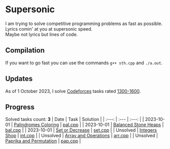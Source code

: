 # Supersonic
I am trying to solve competitive programming problems as fast as possible.\
Lyrics comin' at you at supersonic speed.\
Maybe not lyrics but lines of code.

## Compilation
If you want to go fast you can use the commands `g++ sth.cpp` and `./a.out`.

## Updates
As of 1 October 2023, I solve [Codeforces](https://codeforces.com/) tasks rated [1300-1600](https://codeforces.com/problemset?tags=1300-1600).

## Progress
Solved tasks count: **3**
| Date       | Task                                                                           | Solution                                      |
| :---:      | :---                                                                           | :---:                                         |
| 2023-10-01 | [Palindromes Coloring](https://codeforces.com/problemset/problem/1624/D)       | [pal.cpp](palindromes_coloring/pal.cpp)       |
| 2023-10-01 | [Balanced Stone Heaps](https://codeforces.com/problemset/problem/1623/C)       | [bal.cpp](balanced_stone_heaps/bal.cpp)       |
| 2023-10-01 | [Set or Decrease](https://codeforces.com/problemset/problem/1622/C)            | [set.cpp](set_or_decrease/set.cpp)            |
| Unsolved   | [Integers Shop](https://codeforces.com/problemset/problem/1621/B)              | [int.cpp](integers_shop/int.cpp)              |
| Unsolved   | [Array and Operations](https://codeforces.com/problemset/problem/1618/D)       | [arr.cpp](array_and_operations/arr.cpp)       |
| Unsolved   | [Paprika and Permutation](https://codeforces.com/problemset/problem/1617/C)    | [pap.cpp](paprika_and_permutation/pap.cpp)    |
